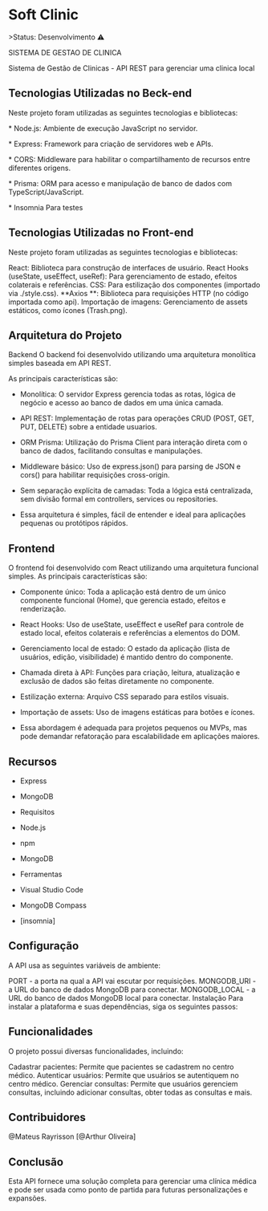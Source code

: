 <h1>Soft Clinic</h1>
>Status: Desenvolvimento ⚠️
<p>SISTEMA DE GESTAO DE CLINICA</p>
Sistema de Gestão de Clinicas - API REST 
para gerenciar uma clinica local

<h2>Tecnologias Utilizadas no Beck-end</h2>
<p>Neste projeto foram utilizadas as seguintes tecnologias e bibliotecas:</p>

<p>* Node.js: Ambiente de execução JavaScript no servidor.</p>
 
<p>* Express: Framework para criação de servidores web e APIs.</p>
   
<p>* CORS: Middleware para habilitar o compartilhamento de recursos entre diferentes origens.</p>
 
<p>* Prisma: ORM para acesso e manipulação de banco de dados com TypeScript/JavaScript.</p>
   
<p>* Insomnia Para testes</p>
    
<h2>Tecnologias Utilizadas no Front-end</h2>

Neste projeto foram utilizadas as seguintes tecnologias e bibliotecas:

React: Biblioteca para construção de interfaces de usuário.
React Hooks (useState, useEffect, useRef): Para gerenciamento de estado, efeitos colaterais e referências.
CSS: Para estilização dos componentes (importado via ./style.css).
**Axios **: Biblioteca para requisições HTTP (no código importada como api).
Importação de imagens: Gerenciamento de assets estáticos, como ícones (Trash.png).

<h2>Arquitetura do Projeto</h2>

Backend
O backend foi desenvolvido utilizando uma arquitetura monolítica simples baseada em API REST. 

As principais características são:

* Monolítica: O servidor Express gerencia todas as rotas, lógica de negócio e acesso ao banco de dados em uma única camada.
  
* API REST: Implementação de rotas para operações CRUD (POST, GET, PUT, DELETE) sobre a entidade usuarios.
  
* ORM Prisma: Utilização do Prisma Client para interação direta com o banco de dados, facilitando consultas e manipulações.
  
* Middleware básico: Uso de express.json() para parsing de JSON e cors() para habilitar requisições cross-origin.
  
* Sem separação explícita de camadas: Toda a lógica está centralizada, sem divisão formal em controllers, services ou repositories.
  
* Essa arquitetura é simples, fácil de entender e ideal para aplicações pequenas ou protótipos rápidos.

<h2>Frontend</h2>
O frontend foi desenvolvido com React utilizando uma arquitetura funcional simples. As principais características são:

* Componente único: Toda a aplicação está dentro de um único componente funcional (Home), que gerencia estado, efeitos e renderização.
  
* React Hooks: Uso de useState, useEffect e useRef para controle de estado local, efeitos colaterais e referências a elementos do DOM.
  
* Gerenciamento local de estado: O estado da aplicação (lista de usuários, edição, visibilidade) é mantido dentro do componente.
  
* Chamada direta à API: Funções para criação, leitura, atualização e exclusão de dados são feitas diretamente no componente.
  
* Estilização externa: Arquivo CSS separado para estilos visuais.
  
* Importação de assets: Uso de imagens estáticas para botões e ícones.
  
* Essa abordagem é adequada para projetos pequenos ou MVPs, mas pode demandar refatoração para escalabilidade em aplicações maiores.

<h2>Recursos</h2>

* Express
  
* MongoDB
  
* Requisitos
  
* Node.js
  
* npm
  
* MongoDB
  
* Ferramentas
  
* Visual Studio Code

* MongoDB Compass
  
* [insomnia]
  
<h2>Configuração</h2>

A API usa as seguintes variáveis de ambiente:

PORT - a porta na qual a API vai escutar por requisições.
MONGODB_URI - a URL do banco de dados MongoDB para conectar.
MONGODB_LOCAL - a URL do banco de dados MongoDB local para conectar.
Instalação
Para instalar a plataforma e suas dependências, siga os seguintes passos:

<h2>Funcionalidades</h2>
O projeto possui diversas funcionalidades, incluindo:

Cadastrar pacientes: Permite que pacientes se cadastrem no centro médico.
Autenticar usuários: Permite que usuários se autentiquem no centro médico.
Gerenciar consultas: Permite que usuários gerenciem consultas, incluindo adicionar consultas, obter todas as consultas e mais.

<h2>Contribuidores</h2>
@Mateus Rayrisson
[@Arthur Oliveira]

<h2>Conclusão</h2>
Esta API fornece uma solução completa para gerenciar uma clínica médica e pode ser usada como ponto de partida para futuras personalizações e expansões.
 
